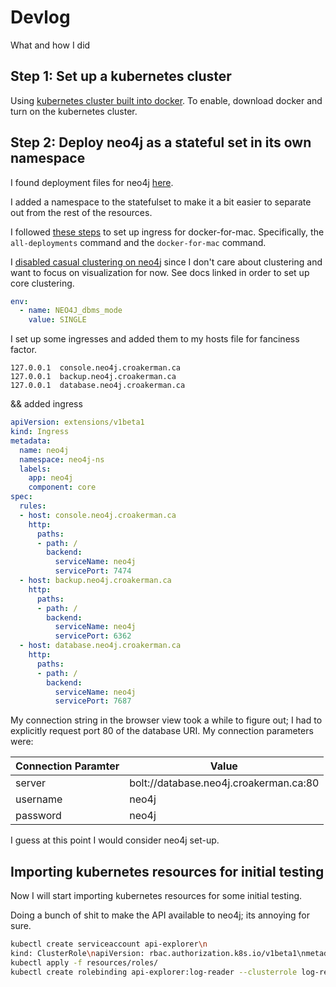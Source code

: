 # Devlog

What and how I did

## Step 1: Set up a kubernetes cluster

Using [kubernetes cluster built into docker](https://www.docker.com/products/kubernetes). To enable, download docker
and turn on the kubernetes cluster.

## Step 2: Deploy neo4j as a stateful set in its own namespace

I found deployment files for neo4j [here](https://github.com/neo4j-contrib/kubernetes-neo4j).

I added a namespace to the statefulset to make it a bit easier to separate out from the rest of the resources.

I followed [these steps](https://github.com/kubernetes/ingress-nginx/blob/master/docs/deploy/index.md) to set up ingress
for docker-for-mac. Specifically, the `all-deployments` command and the `docker-for-mac` command.

I [disabled casual clustering on neo4j](https://neo4j.com/docs/operations-manual/current/docker/configuration/) since 
I don't care about clustering and want to focus on visualization for now. See docs linked in order to set up core 
clustering.

```yaml
env:
  - name: NEO4J_dbms_mode
    value: SINGLE
```

I set up some ingresses and added them to my hosts file for fanciness factor.

```
127.0.0.1  console.neo4j.croakerman.ca
127.0.0.1  backup.neo4j.croakerman.ca
127.0.0.1  database.neo4j.croakerman.ca
```

&& added ingress

```yaml
apiVersion: extensions/v1beta1
kind: Ingress
metadata:
  name: neo4j
  namespace: neo4j-ns
  labels:
    app: neo4j
    component: core
spec:
  rules:
  - host: console.neo4j.croakerman.ca
    http:
      paths:
      - path: /
        backend:
          serviceName: neo4j
          servicePort: 7474
  - host: backup.neo4j.croakerman.ca
    http:
      paths:
      - path: /
        backend:
          serviceName: neo4j
          servicePort: 6362
  - host: database.neo4j.croakerman.ca
    http:
      paths:
      - path: /
        backend:
          serviceName: neo4j
          servicePort: 7687
```

My connection string in the browser view took a while to figure out; I had to explicitly request port 80 of the 
database URI. My connection parameters were:

| Connection Paramter | Value                                  |
| ------------------- | -------------------------------------- |
| server              | bolt://database.neo4j.croakerman.ca:80 |
| username            | neo4j                                  |
| password            | neo4j                                  |

I guess at this point I would consider neo4j set-up.

## Importing kubernetes resources for initial testing

Now I will start importing kubernetes resources for some initial testing.

Doing a bunch of shit to make the API available to neo4j; its annoying for sure.

```bash
kubectl create serviceaccount api-explorer\n
kind: ClusterRole\napiVersion: rbac.authorization.k8s.io/v1beta1\nmetadata:\n  name: log-reader\nrules:\n- apiGroups: [""] # "" indicates the core API group\n  resources: ["pods", "pods/log"]\n  verbs: ["get", "watch", "list"]\n
kubectl apply -f resources/roles/
kubectl create rolebinding api-explorer:log-reader --clusterrole log-reader --serviceaccount default:api-explorer\n
```
